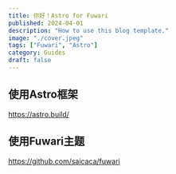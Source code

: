 ```yaml
---
title: 你好！Astro for Fuwari
published: 2024-04-01
description: "How to use this blog template."
image: "./cover.jpeg"
tags: ["Fuwari", "Astro"]
category: Guides
draft: false
---
```



## 使用Astro框架
https://astro.build/
## 使用Fuwari主题
https://github.com/saicaca/fuwari